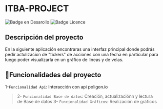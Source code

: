 # ITBA-PROJECT
![Badge en Desarollo](https://img.shields.io/badge/STATUS-V0.1%20-green)
![Badge Licence](https://img.shields.io/badge/LICENCE-ITBA-blue)

## Descripción del proyecto
En la siguiente aplicación encontraras una interfaz principal donde podrás pedir actulizacion de "tickers" de acciones con una fecha en particular
para luego poder visualizarla en un gráfico de lineas y de velas.
## :hammer:Funcionalidades del proyecto
1-`Funcionalidad Api`: Interacción con api poligon.io 
> 2- `Funcionalidad Base de datos`: Creación, actualizaciónn y lectura de Base de datos 
> 3- `Funcionalidad Gráficos`: Realización de gráficos


